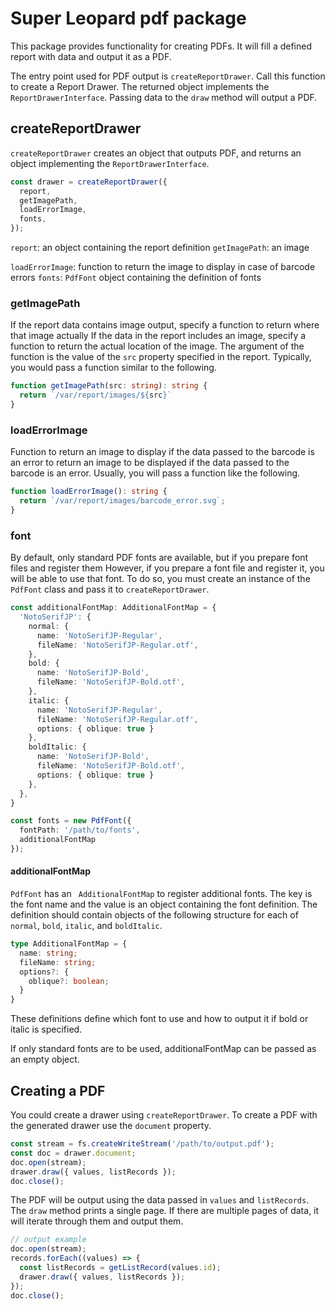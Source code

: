 Super Leopard pdf package
=========================

This package provides functionality for creating PDFs.
It will fill a defined report with data and output it as a PDF.

The entry point used for PDF output is `createReportDrawer`.
Call this function to create a Report Drawer.
The returned object implements the `ReportDrawerInterface`.
Passing data to the `draw` method will output a PDF.

createReportDrawer
------------------- 

`createReportDrawer` creates an object that outputs PDF, and returns an object implementing the `ReportDrawerInterface`.

```ts 
const drawer = createReportDrawer({
  report,
  getImagePath,
  loadErrorImage,
  fonts,
});
```

`report`: an object containing the report definition 
`getImagePath`: an image 

`loadErrorImage`: function to return the image to display in case of barcode errors 
`fonts`: `PdfFont` object containing the definition of fonts 

### getImagePath 

If the report data contains image output, specify a function to return where that image actually If the data in the report includes an image, specify a function to return the actual location of the image. The argument of the function is the value of the `src` property specified in the report.
Typically, you would pass a function similar to the following.

```ts 
function getImagePath(src: string): string { 
  return `/var/report/images/${src}` 
} 
``` 

### loadErrorImage 

Function to return an image to display if the data passed to the barcode is an error to return an image to be displayed if the data passed to the barcode is an error.
Usually, you will pass a function like the following.

```ts 
function loadErrorImage(): string {
  return `/var/report/images/barcode_error.svg`;
}
``` 

### font

By default, only standard PDF fonts are available, but if you prepare font files and register them However, if you prepare a font file and register it, you will be able to use that font.
To do so, you must create an instance of the `PdfFont` class and pass it to ``createReportDrawer``.

```ts 
const additionalFontMap: AdditionalFontMap = {
  'NotoSerifJP': {
    normal: {
      name: 'NotoSerifJP-Regular',
      fileName: 'NotoSerifJP-Regular.otf',
    },
    bold: {
      name: 'NotoSerifJP-Bold',
      fileName: 'NotoSerifJP-Bold.otf',
    },
    italic: {
      name: 'NotoSerifJP-Regular',
      fileName: 'NotoSerifJP-Regular.otf',
      options: { oblique: true }
    },
    boldItalic: {
      name: 'NotoSerifJP-Bold',
      fileName: 'NotoSerifJP-Bold.otf',
      options: { oblique: true }
    },
  },
}

const fonts = new PdfFont({
  fontPath: '/path/to/fonts',
  additionalFontMap
});
``` 

#### additionalFontMap 

`PdfFont` has an ` AdditionalFontMap` to register additional fonts.
The key is the font name and the value is an object containing the font definition.
The definition should contain objects of the following structure for each of `normal`, `bold`, `italic`, and `boldItalic`.

```ts 
type AdditionalFontMap = {
  name: string;
  fileName: string;
  options?: {
    oblique?: boolean;
  }
}
``` 

These definitions define which font to use and how to output it if bold or italic is specified.

If only standard fonts are to be used, additionalFontMap can be passed as an empty object.

Creating a PDF
------------ 

You could create a drawer using `createReportDrawer`.
To create a PDF with the generated drawer use the `document` property.

```ts 
const stream = fs.createWriteStream('/path/to/output.pdf'); 
const doc = drawer.document; 
doc.open(stream); 
drawer.draw({ values, listRecords }); 
doc.close(); 
``` 

 The PDF will be output using the data passed in `values` and `listRecords`.
The `draw` method prints a single page. If there are multiple pages of data, it will iterate through them and output them.

```ts 
// output example 
doc.open(stream); 
records.forEach((values) => { 
  const listRecords = getListRecord(values.id); 
  drawer.draw({ values, listRecords });
}); 
doc.close(); 
```
